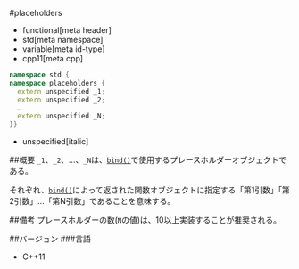 #placeholders
* functional[meta header]
* std[meta namespace]
* variable[meta id-type]
* cpp11[meta cpp]

```cpp
namespace std {
namespace placeholders {
  extern unspecified _1;
  extern unspecified _2;
  …
  extern unspecified _N;
}}
```
* unspecified[italic]

##概要
`_1`、`_2`、…、`_N`は、[`bind()`](./bind.md)で使用するプレースホルダーオブジェクトである。

それぞれ、[`bind()`](./bind.md)によって返された関数オブジェクトに指定する「第1引数」「第2引数」…「第N引数」であることを意味する。


##備考
プレースホルダーの数(`N`の値)は、10以上実装することが推奨される。


##バージョン
###言語
- C++11

